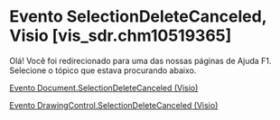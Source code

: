 
# Evento SelectionDeleteCanceled, Visio [vis_sdr.chm10519365]

Olá! Você foi redirecionado para uma das nossas páginas de Ajuda F1. Selecione o tópico que estava procurando abaixo.

[Evento Document.SelectionDeleteCanceled (Visio)](http://msdn.microsoft.com/library/43638a89-c047-33fb-ea05-13d217979102%28Office.15%29.aspx)

[Evento DrawingControl.SelectionDeleteCanceled (Visio)](http://msdn.microsoft.com/library/b554fe23-a9c9-03e8-197f-528f3a63927b%28Office.15%29.aspx)

